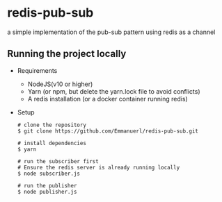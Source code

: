 # redis-pub-sub
a simple implementation of the pub-sub pattern using redis as a channel

## Running the project locally
- Requirements
    - NodeJS(v10 or higher)
    - Yarn (or npm, but delete the yarn.lock file to avoid conflicts)
    - A redis installation (or a docker container running redis)

- Setup
    ```
    # clone the repository
    $ git clone https://github.com/Emmanuerl/redis-pub-sub.git
    ```
    ```
    # install dependencies
    $ yarn
    ```
    ```
    # run the subscriber first 
    # Ensure the redis server is already running locally
    $ node subscriber.js
    ```
    ```
    # run the publisher
    $ node publisher.js
    ```
